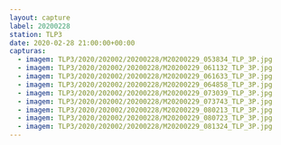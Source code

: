 ```yaml
---
layout: capture
label: 20200228
station: TLP3
date: 2020-02-28 21:00:00+00:00
capturas:
  - imagem: TLP3/2020/202002/20200228/M20200229_053834_TLP_3P.jpg
  - imagem: TLP3/2020/202002/20200228/M20200229_061132_TLP_3P.jpg
  - imagem: TLP3/2020/202002/20200228/M20200229_061633_TLP_3P.jpg
  - imagem: TLP3/2020/202002/20200228/M20200229_064858_TLP_3P.jpg
  - imagem: TLP3/2020/202002/20200228/M20200229_073039_TLP_3P.jpg
  - imagem: TLP3/2020/202002/20200228/M20200229_073743_TLP_3P.jpg
  - imagem: TLP3/2020/202002/20200228/M20200229_080213_TLP_3P.jpg
  - imagem: TLP3/2020/202002/20200228/M20200229_080723_TLP_3P.jpg
  - imagem: TLP3/2020/202002/20200228/M20200229_081324_TLP_3P.jpg
---
```


